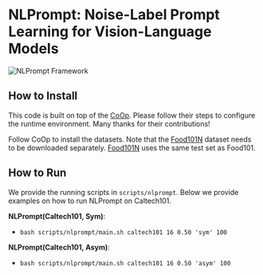 # NLPrompt: Noise-Label Prompt Learning for Vision-Language Models

![NLPrompt Framework](https://raw.githubusercontent.com/qunovo/images/main/NLPrompt-framework.png?token=AW4XMJHFQDTA552W5HC4JBLHIRP4S)

## How to Install

This code is built on top of the [CoOp](https://github.com/KaiyangZhou/CoOp). Please follow their steps to configure the runtime environment. Many thanks for their contributions!

Follow CoOp to install the datasets. Note that the [Food101N](https://www.kaggle.com/datasets/kuanghueilee/food-101n) dataset needs to be downloaded separately. [Food101N]([Food101N](https://www.kaggle.com/datasets/kuanghueilee/food-101n)) uses the same test set as Food101.

## How to Run

We provide the running scripts in `scripts/nlprompt`. Below we provide examples on how to run NLPrompt on Caltech101.

**NLPrompt(Caltech101, Sym)**:

-  `bash scripts/nlprompt/main.sh caltech101 16 0.50 'sym' 100`

**NLPrompt(Caltech101, Asym)**:

-  `bash scripts/nlprompt/main.sh caltech101 16 0.50 'asym' 100`

